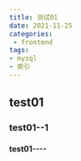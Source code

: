 ```yaml
---
title: 测试01
date: 2021-11-25
categories: 
 - frontend
tags:
- mysql
- 索引
---
```



## test01

### test01--1

#### test01----